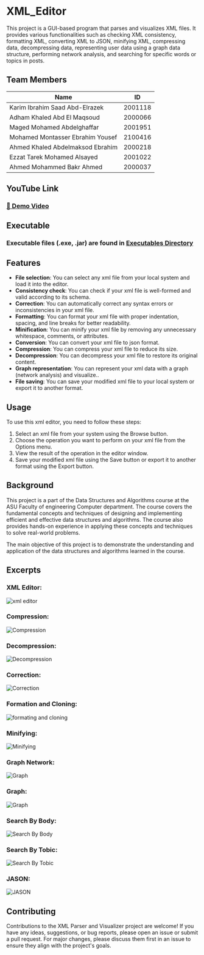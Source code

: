 # XML_Editor

This project is a GUI-based program that parses and visualizes XML files. It provides various functionalities such as checking XML consistency, formatting XML, converting XML to JSON, minifying XML, compressing data, decompressing data, representing user data using a graph data structure, performing network analysis, and searching for specific words or topics in posts.

## Team Members
|              Name                  |    ID    |
|------------------------------------|----------|
| Karim Ibrahim Saad Abd-Elrazek     |  2001118 |
| Adham Khaled Abd El Maqsoud        |  2000066 |
| Maged Mohamed Abdelghaffar         |  2001951 |
| Mohamed Montasser Ebrahim Yousef   |  2100416 |
| Ahmed Khaled Abdelmaksod Ebrahim   |  2000218 |
| Ezzat Tarek Mohamed Alsayed        |  2001022 |
| Ahmed Mohammed Bakr Ahmed          |  2000037 |


## YouTube Link
### [🔗 Demo Video](https://youtu.be/LQ7cx2m3g38)

## Executable
### Executable files (.exe, .jar) are found in [Executables Directory](https://github.com/AhmedBakrXI/XML_Editor/tree/main/Executables)

## Features

- **File selection**: You can select any xml file from your local system and load it into the editor.
- **Consistency check**: You can check if your xml file is well-formed and valid according to its schema.
- **Correction**: You can automatically correct any syntax errors or inconsistencies in your xml file.
- **Formatting**: You can format your xml file with proper indentation, spacing, and line breaks for better readability.
- **Minification**: You can minify your xml file by removing any unnecessary whitespace, comments, or attributes.
- **Conversion**: You can convert your xml file to json format.
- **Compression**: You can compress your xml file to reduce its size.
- **Decompression**: You can decompress your xml file to restore its original content.
- **Graph representation**: You can represent your xml data with a graph (network analysis) and visualize..
- **File saving**: You can save your modified xml file to your local system or export it to another format.

## Usage

To use this xml editor, you need to follow these steps:

1. Select an xml file from your system using the Browse button.
2. Choose the operation you want to perform on your xml file from the Options menu.
3. View the result of the operation in the editor window.
4. Save your modified xml file using the Save button or export it to another format using the Export button.

## Background

This project is a part of the Data Structures and Algorithms course at the ASU Faculty of engineering Computer department. The course covers the fundamental concepts and techniques of designing and implementing efficient and effective data structures and algorithms. The course also provides hands-on experience in applying these concepts and techniques to solve real-world problems.

The main objective of this project is to demonstrate the understanding and application of the data structures and algorithms learned in the course.

## Excerpts
### XML Editor:
![xml editor](https://github.com/AhmedBakrXI/XML_Editor/blob/main/Snapshots/XML_EDITOR.png)
### Compression:
![Compression](https://github.com/AhmedBakrXI/XML_Editor/blob/main/Snapshots/Compression.png)
### Decompression:
![Decompression](https://github.com/AhmedBakrXI/XML_Editor/blob/main/Snapshots/Decompression.png)
### Correction:
![Correction](https://github.com/AhmedBakrXI/XML_Editor/blob/main/Snapshots/CorrectionExample.png)
### Formation and Cloning:
![formating and cloning](https://github.com/AhmedBakrXI/XML_Editor/blob/main/Snapshots/FormattingAndColoring.png)
### Minifying:
![Minifying](https://github.com/AhmedBakrXI/XML_Editor/blob/main/Snapshots/Minifiying.png)
### Graph Network:
![Graph](https://github.com/AhmedBakrXI/XML_Editor/blob/main/Snapshots/VisualizeNetworkGraph.png)
### Graph:
![Graph](https://github.com/AhmedBakrXI/XML_Editor/blob/main/Snapshots/Graph.png)
### Search By Body:
![Search By Body](https://github.com/AhmedBakrXI/XML_Editor/blob/main/Snapshots/SearchByBody.png)
### Search By Tobic:
![Search By Tobic](https://github.com/AhmedBakrXI/XML_Editor/blob/main/Snapshots/SearchByTopic.png)
### JASON:
![JASON](https://github.com/AhmedBakrXI/XML_Editor/blob/main/Snapshots/XML2JSON.png)


## Contributing
Contributions to the XML Parser and Visualizer project are welcome! If you have any ideas, suggestions, or bug reports, please open an issue or submit a pull request. For major changes, please discuss them first in an issue to ensure they align with the project's goals.

